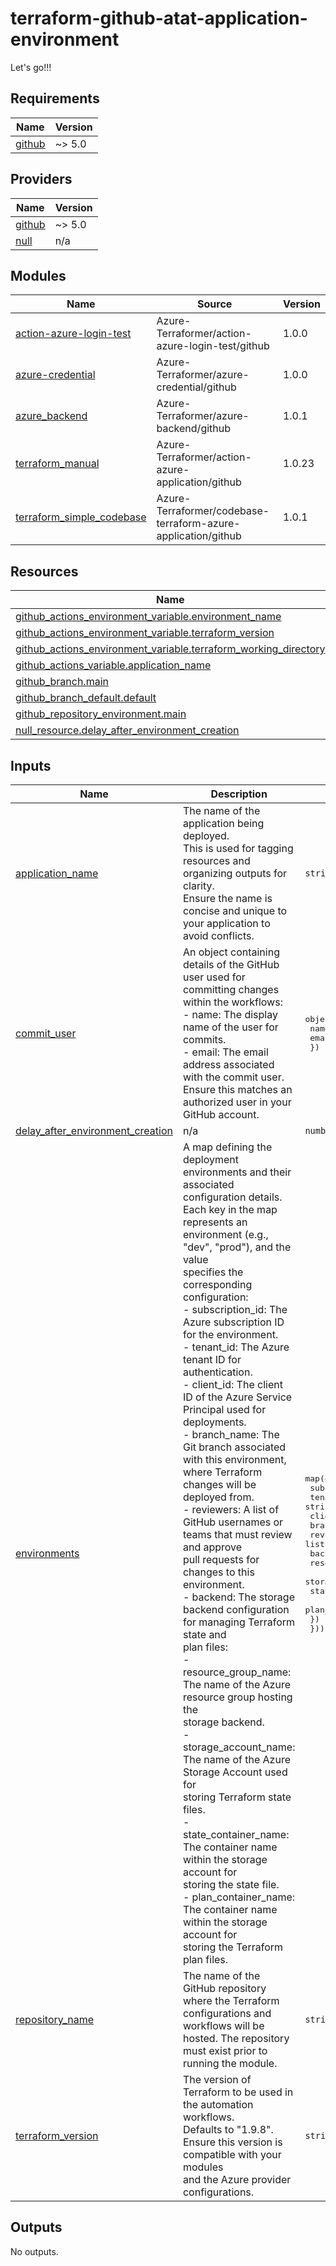 # terraform-github-atat-application-environment

Let's go!!!
<!-- BEGIN_TF_DOCS -->
## Requirements

| Name | Version |
|------|---------|
| <a name="requirement_github"></a> [github](#requirement\_github) | ~> 5.0 |

## Providers

| Name | Version |
|------|---------|
| <a name="provider_github"></a> [github](#provider\_github) | ~> 5.0 |
| <a name="provider_null"></a> [null](#provider\_null) | n/a |

## Modules

| Name | Source | Version |
|------|--------|---------|
| <a name="module_action-azure-login-test"></a> [action-azure-login-test](#module\_action-azure-login-test) | Azure-Terraformer/action-azure-login-test/github | 1.0.0 |
| <a name="module_azure-credential"></a> [azure-credential](#module\_azure-credential) | Azure-Terraformer/azure-credential/github | 1.0.0 |
| <a name="module_azure_backend"></a> [azure\_backend](#module\_azure\_backend) | Azure-Terraformer/azure-backend/github | 1.0.1 |
| <a name="module_terraform_manual"></a> [terraform\_manual](#module\_terraform\_manual) | Azure-Terraformer/action-azure-application/github | 1.0.23 |
| <a name="module_terraform_simple_codebase"></a> [terraform\_simple\_codebase](#module\_terraform\_simple\_codebase) | Azure-Terraformer/codebase-terraform-azure-application/github | 1.0.1 |

## Resources

| Name | Type |
|------|------|
| [github_actions_environment_variable.environment_name](https://registry.terraform.io/providers/integrations/github/latest/docs/resources/actions_environment_variable) | resource |
| [github_actions_environment_variable.terraform_version](https://registry.terraform.io/providers/integrations/github/latest/docs/resources/actions_environment_variable) | resource |
| [github_actions_environment_variable.terraform_working_directory](https://registry.terraform.io/providers/integrations/github/latest/docs/resources/actions_environment_variable) | resource |
| [github_actions_variable.application_name](https://registry.terraform.io/providers/integrations/github/latest/docs/resources/actions_variable) | resource |
| [github_branch.main](https://registry.terraform.io/providers/integrations/github/latest/docs/resources/branch) | resource |
| [github_branch_default.default](https://registry.terraform.io/providers/integrations/github/latest/docs/resources/branch_default) | resource |
| [github_repository_environment.main](https://registry.terraform.io/providers/integrations/github/latest/docs/resources/repository_environment) | resource |
| [null_resource.delay_after_environment_creation](https://registry.terraform.io/providers/hashicorp/null/latest/docs/resources/resource) | resource |

## Inputs

| Name | Description | Type | Default | Required |
|------|-------------|------|---------|:--------:|
| <a name="input_application_name"></a> [application\_name](#input\_application\_name) | The name of the application being deployed. <br>This is used for tagging resources and organizing outputs for clarity. <br>Ensure the name is concise and unique to your application to avoid conflicts. | `string` | n/a | yes |
| <a name="input_commit_user"></a> [commit\_user](#input\_commit\_user) | An object containing details of the GitHub user used for committing changes <br>within the workflows:<br>- name: The display name of the user for commits.<br>- email: The email address associated with the commit user. <br>  Ensure this matches an authorized user in your GitHub account. | <pre>object({<br>    name  = string<br>    email = string<br>  })</pre> | n/a | yes |
| <a name="input_delay_after_environment_creation"></a> [delay\_after\_environment\_creation](#input\_delay\_after\_environment\_creation) | n/a | `number` | `10` | no |
| <a name="input_environments"></a> [environments](#input\_environments) | A map defining the deployment environments and their associated configuration details. <br>Each key in the map represents an environment (e.g., "dev", "prod"), and the value <br>specifies the corresponding configuration:<br>- subscription\_id: The Azure subscription ID for the environment.<br>- tenant\_id: The Azure tenant ID for authentication.<br>- client\_id: The client ID of the Azure Service Principal used for deployments.<br>- branch\_name: The Git branch associated with this environment, where Terraform <br>  changes will be deployed from.<br>- reviewers: A list of GitHub usernames or teams that must review and approve <br>  pull requests for changes to this environment.<br>- backend: The storage backend configuration for managing Terraform state and <br>  plan files:<br>  - resource\_group\_name: The name of the Azure resource group hosting the <br>    storage backend.<br>  - storage\_account\_name: The name of the Azure Storage Account used for <br>    storing Terraform state files.<br>  - state\_container\_name: The container name within the storage account for <br>    storing the state file.<br>  - plan\_container\_name: The container name within the storage account for <br>    storing the Terraform plan files. | <pre>map(object({<br>    subscription_id = string<br>    tenant_id       = string<br>    client_id       = string<br>    branch_name     = string<br>    reviewers       = list(string)<br>    backend = object({<br>      resource_group_name  = string<br>      storage_account_name = string<br>      state_container_name = string<br>      plan_container_name  = string<br>    })<br>  }))</pre> | n/a | yes |
| <a name="input_repository_name"></a> [repository\_name](#input\_repository\_name) | The name of the GitHub repository where the Terraform configurations and <br>workflows will be hosted. The repository must exist prior to running the module. | `string` | n/a | yes |
| <a name="input_terraform_version"></a> [terraform\_version](#input\_terraform\_version) | The version of Terraform to be used in the automation workflows. <br>Defaults to "1.9.8". Ensure this version is compatible with your modules <br>and the Azure provider configurations. | `string` | `"1.9.8"` | no |

## Outputs

No outputs.
<!-- END_TF_DOCS -->